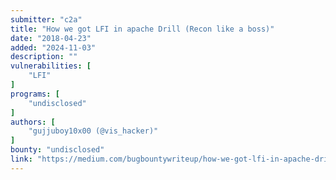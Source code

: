 ```yaml
---
submitter: "c2a"
title: "How we got LFI in apache Drill (Recon like a boss)"
date: "2018-04-23"
added: "2024-11-03"
description: ""
vulnerabilities: [
    "LFI"
]
programs: [
    "undisclosed"
]
authors: [
    "gujjuboy10x00 (@vis_hacker)"
]
bounty: "undisclosed"
link: "https://medium.com/bugbountywriteup/how-we-got-lfi-in-apache-drill-recon-like-a-boss-6f739a79d87d"
---
```




